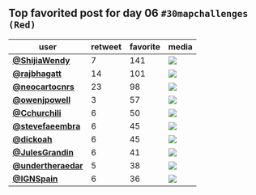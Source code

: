 ## Top favorited post for day 06 `#30mapchallenges (Red)`
| user                                           |   retweet |   favorite | media                                                                                        |
|------------------------------------------------|-----------|------------|----------------------------------------------------------------------------------------------|
| **[@ShijiaWendy](https://t.co/XcK0HoI25E)**    |         7 |        141 | ![](http://pbs.twimg.com/media/EmKJrMrVMAIFCjH.jpg)                                          |
| **[@rajbhagatt](https://t.co/kAHvtd9M1N)**     |        14 |        101 | ![](http://pbs.twimg.com/media/EmJor9jVkAAQ9m6.jpg)                                          |
| **[@neocartocnrs](https://t.co/6jsj9GbKoN)**   |        23 |         98 | ![](http://pbs.twimg.com/media/EmIU8pBWMAAFdiT.jpg)                                          |
| **[@owenjpowell](https://t.co/TfMqBvxFRH)**    |         3 |         57 | ![](http://pbs.twimg.com/media/EmIegEWWMAAb9eZ.jpg)                                          |
| **[@Cchurchili](https://t.co/2rpsEp39p3)**     |         6 |         50 | ![](http://pbs.twimg.com/media/EmKF4eLWoAAPR60.jpg)                                          |
| **[@stevefaeembra](https://t.co/HLZ4ujVQv2)**  |         6 |         45 | ![](http://pbs.twimg.com/ext_tw_video_thumb/1324726728397377538/pu/img/qiuE5NfA_hxNvo3p.jpg) |
| **[@dickoah](https://t.co/yhD2GHH4eX)**        |         6 |         45 | ![](http://pbs.twimg.com/media/EmJdgK_X0AU2xQg.jpg)                                          |
| **[@JulesGrandin](https://t.co/dvvR62ognx)**   |         6 |         41 | ![](http://pbs.twimg.com/media/Elvi4LMXUAA_D25.jpg)                                          |
| **[@undertheraedar](https://t.co/DDQteTftnW)** |         5 |         38 | ![](http://pbs.twimg.com/media/EmIlVsbWoAAKeRN.jpg)                                          |
| **[@IGNSpain](https://t.co/EOcrKg2Rtl)**       |         6 |         36 | ![](http://pbs.twimg.com/media/EmImIhRX0AYL13Q.png)                                          |
 